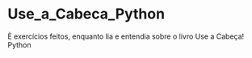 # Use_a_Cabeca_Python
È exercícios feitos, enquanto lia e entendia sobre o livro Use a Cabeça! Python

